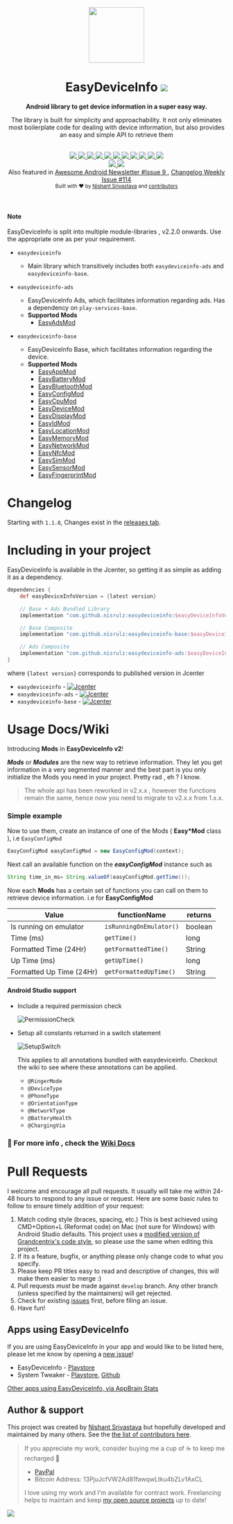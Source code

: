 <div align="center">
  <img src="img/logo_color.png" height="128" />
</div>

<h1 align="center">EasyDeviceInfo <a href="https://twitter.com/intent/tweet?text=EasyDeviceInfo%3A%20Android%20library%20to%20get%20device%20information%20in%20a%20super%20easy%20way%F0%9F%98%8E&url=https://github.com/nisrulz/easydeviceinfo&via=nisrulz&hashtags=AndroidDev">
        <img src="https://img.shields.io/twitter/url/http/shields.io.svg?style=social"/>
    </a></h1>

<div align="center">
  <strong>Android library to get device information in a super easy way.</strong>
  <p>The library is built for simplicity and approachability. It not only eliminates most boilerplate code for dealing with device information, but also provides an easy and simple API to retrieve them</p>
</div>
<br/>
<div align="center">
    <!-- Bintray -->
    <a href="https://bintray.com/nisrulz/maven/com.github.nisrulz%3Aeasydeviceinfo/_latestVersion">
        <img src="https://api.bintray.com/packages/nisrulz/maven/com.github.nisrulz%3Aeasydeviceinfo/images/download.svg"/>
    </a>
    <!-- API -->
    <a href="https://android-arsenal.com/api?level=14">
        <img src="https://img.shields.io/badge/API-14%2B-orange.svg?style=flat"/>
    </a>
    <!-- Android Arsenal -->
    <a href="https://android-arsenal.com/details/1/3562">
        <img src="https://img.shields.io/badge/Android%20Arsenal-EasyDeviceInfo-green.svg?style=true"/>
    </a>
     <!-- Android Dev Digest -->
    <a href="https://www.androiddevdigest.com/digest-99/">
        <img src="https://img.shields.io/badge/AndroidDev%20Digest-%2399-blue.svg"/>
    </a>
    <!-- Android Weekly -->
    <a href="http://androidweekly.net/issues/issue-209">
        <img src="https://img.shields.io/badge/Android%20Weekly-%23209-blue.svg"/>
    </a>
    <!-- Awesome Android -->
    <a href="https://snowdream.github.io/awesome-android/Other.html#Utility">
        <img src="https://cdn.rawgit.com/sindresorhus/awesome/d7305f38d29fed78fa85652e3a63e154dd8e8829/media/badge.svg"/>
    </a>
    <!-- GitHub stars -->
    <a href="https://github.com/nisrulz/easydeviceinfo">
        <img src="https://img.shields.io/github/stars/nisrulz/easydeviceinfo.svg?style=social&label=Star"/>
    </a>
    <!-- GitHub forks -->
    <a href="https://github.com/nisrulz/easydeviceinfo/fork">
        <img src="hhttps://img.shields.io/github/forks/nisrulz/easydeviceinfo.svg?style=social&label=Fork"/>
    </a>
    <!-- GitHub watchers -->
    <a href="https://github.com/nisrulz/easydeviceinfo">
        <img src="https://img.shields.io/github/watchers/nisrulz/easydeviceinfo.svg?style=social&label=Watch"/>
    </a>
    <!-- Say Thanks! -->
    <a href="https://saythanks.io/to/nisrulz">
        <img src="https://img.shields.io/badge/Say%20Thanks-!-1EAEDB.svg"/>
    </a>
    <a href="https://www.paypal.me/nisrulz/5">
        <img src="https://img.shields.io/badge/$-donate-ff69b4.svg?maxAge=2592000&amp;style=flat">
    </a>
    <br/>
     <!-- GitHub followers -->
    <a href="https://github.com/nisrulz/easydeviceinfo">
        <img src="https://img.shields.io/github/followers/nisrulz.svg?style=social&label=Follow%20@nisrulz"/>
    </a>
    <!-- Twitter Follow -->
    <a href="https://twitter.com/nisrulz">
        <img src="https://img.shields.io/twitter/follow/nisrulz.svg?style=social"/>
    </a>
</div>

<div align="center">
    Also featured in
    <a href="https://android.libhunt.com/newsletter/9">
        Awesome Android Newsletter #Issue 9
    </a>, 
    <a href="http://email.changelog.com/t/t-C0123E3CCEDED6A6">
        Changelog Weekly Issue #114
    </a>
</div>

<div align="center">
  <sub>Built with ❤︎ by
  <a href="https://twitter.com/nisrulz">Nishant Srivastava</a> and
  <a href="https://github.com/nisrulz/easydeviceinfo/graphs/contributors">
    contributors
  </a>
</div>
<br/>
<br/>

#### **Note**
EasyDeviceInfo is split into multiple module-libraries , v2.2.0 onwards. Use the appropriate one as per your requirement.

+  `easydeviceinfo`
    - Main library which transitively includes both `easydeviceinfo-ads` and `easydeviceinfo-base`.

+ `easydeviceinfo-ads`
    -  EasyDeviceInfo Ads, which facilitates information regarding ads. Has a dependency on `play-services-base`.
    -  **Supported Mods**
        + [EasyAdsMod](https://github.com/nisrulz/easydeviceinfo/wiki/Usage#easyadsmod)
+ `easydeviceinfo-base`
    -  EasyDeviceInfo Base, which facilitates information regarding the device.
    -  **Supported Mods**
        + [EasyAppMod](https://github.com/nisrulz/easydeviceinfo/wiki/Usage#easyappmod)
        + [EasyBatteryMod](https://github.com/nisrulz/easydeviceinfo/wiki/Usage#easybatterymod)
        + [EasyBluetoothMod](https://github.com/nisrulz/easydeviceinfo/wiki/Usage#easybluetoothmod)
        + [EasyConfigMod](https://github.com/nisrulz/easydeviceinfo/wiki/Usage#easyconfigmod)
        + [EasyCpuMod](https://github.com/nisrulz/easydeviceinfo/wiki/Usage#easycpumod)
        + [EasyDeviceMod](https://github.com/nisrulz/easydeviceinfo/wiki/Usage#easydevicemod)
        + [EasyDisplayMod](https://github.com/nisrulz/easydeviceinfo/wiki/Usage#easydisplaymod)
        + [EasyIdMod](https://github.com/nisrulz/easydeviceinfo/wiki/Usage#easyidmod)
        + [EasyLocationMod](https://github.com/nisrulz/easydeviceinfo/wiki/Usage#easylocationmod)
        + [EasyMemoryMod](https://github.com/nisrulz/easydeviceinfo/wiki/Usage#easymemorymod)
        + [EasyNetworkMod](https://github.com/nisrulz/easydeviceinfo/wiki/Usage#easynetworkmod)
        + [EasyNfcMod](https://github.com/nisrulz/easydeviceinfo/wiki/Usage#easynfcmod)
        + [EasySimMod](https://github.com/nisrulz/easydeviceinfo/wiki/Usage#easysimmod)
        + [EasySensorMod](https://github.com/nisrulz/easydeviceinfo/wiki/Usage#easysensormod)
        + [EasyFingerprintMod](https://github.com/nisrulz/easydeviceinfo/wiki/Usage#easyfingerprintmod)

# Changelog

Starting with `1.1.8`, Changes exist in the [releases tab](https://github.com/nisrulz/easydeviceinfo/releases).

# Including in your project
EasyDeviceInfo is available in the Jcenter, so getting it as simple as adding it as a dependency.

```gradle
dependencies {
    def easyDeviceInfoVersion = {latest version}

    // Base + Ads Bundled Library
    implementation "com.github.nisrulz:easydeviceinfo:$easyDeviceInfoVersion"

    // Base Composite
    implementation "com.github.nisrulz:easydeviceinfo-base:$easyDeviceInfoVersion"

    // Ads Composite
    implementation "com.github.nisrulz:easydeviceinfo-ads:$easyDeviceInfoVersion"
}

```

where `{latest version}` corresponds to published version in Jcenter
+ `easydeviceinfo` - [ ![Jcenter](https://api.bintray.com/packages/nisrulz/maven/com.github.nisrulz%3Aeasydeviceinfo/images/download.svg) ](https://bintray.com/nisrulz/maven/com.github.nisrulz%3Aeasydeviceinfo/_latestVersion)
+	`easydeviceinfo-ads` - [ ![Jcenter](https://api.bintray.com/packages/nisrulz/maven/easydeviceinfo-ads/images/download.svg) ](https://bintray.com/nisrulz/maven/easydeviceinfo-ads/_latestVersion)
+	`easydeviceinfo-base` - [ ![Jcenter](https://api.bintray.com/packages/nisrulz/maven/easydeviceinfo-base/images/download.svg) ](https://bintray.com/nisrulz/maven/easydeviceinfo-base/_latestVersion)

# Usage Docs/Wiki

Introducing **Mods** in **EasyDeviceInfo v2**!

 ***Mods*** or ***Modules*** are the new way to retrieve information. They let you get information in a very segmented manner and the best part is you only initialize the Mods you need in your project. Pretty rad , eh ?  I know.

> The whole api has been reworked in v2.x.x , however the functions remain the same, hence now you need to migrate to v2.x.x from 1.x.x.

### Simple example

Now to use them, create an instance of one of the Mods ( **Easy\*Mod** class ), i.e `EasyConfigMod`
```java
EasyConfigMod easyConfigMod = new EasyConfigMod(context);
```
Next call an available function on the ***easyConfigMod*** instance such as
```java
String time_in_ms= String.valueOf(easyConfigMod.getTime());
```

Now each **Mods** has a certain set of functions you can call on them to retrieve device information. i.e for  **EasyConfigMod**

|Value|functionName|returns
|---|---|---|
|Is running on emulator|`isRunningOnEmulator()`|boolean
|Time (ms)|`getTime()`|long
|Formatted Time (24Hr)|`getFormattedTime()`|String
|Up Time (ms)|`getUpTime()`|long
|Formatted Up Time (24Hr)|`getFormattedUpTime()`|String

#### Android Studio support
+ Include a required permission check
  
  ![PermissionCheck](img/permissioncheck.gif)

+ Setup all constants returned in a switch statement
  
  ![SetupSwitch](img/usingintedefs.gif)
  
  This applies to all annotations bundled with easydeviceinfo. Checkout the wiki to see where these annotations can be applied.
  + `@RingerMode`
  + `@DeviceType`
  + `@PhoneType`
  + `@OrientationType`
  + `@NetworkType`
  + `@BatteryHealth`
  + `@ChargingVia`

### :page_with_curl: For more info , check the **[Wiki Docs](https://github.com/nisrulz/easydeviceinfo/wiki/Usage)**

# Pull Requests
I welcome and encourage all pull requests. It usually will take me within 24-48 hours to respond to any issue or request. Here are some basic rules to follow to ensure timely addition of your request:
  1. Match coding style (braces, spacing, etc.) This is best achieved using CMD+Option+L (Reformat code) on Mac (not sure for Windows) with Android Studio defaults. This project uses a [modified version of Grandcentrix's code style](https://github.com/nisrulz/AndroidCodeStyle/tree/nishant-config), so please use the same when editing this project.
  2. If its a feature, bugfix, or anything please only change code to what you specify.
  3. Please keep PR titles easy to read and descriptive of changes, this will make them easier to merge :)
  4. Pull requests _must_ be made against `develop` branch. Any other branch (unless specified by the maintainers) will get rejected.
  5. Check for existing [issues](https://github.com/nisrulz/easydeviceinfo/issues) first, before filing an issue.  
  6. Have fun!

## Apps using EasyDeviceInfo
If you are using EasyDeviceInfo in your app and would like to be listed here, please let me know by opening a [new issue](https://github.com/nisrulz/easydeviceinfo/issues/new)!

 * EasyDeviceInfo - [Playstore](https://play.google.com/store/apps/details?id=in.excogitation.deviceinfo)
 * System Tweaker - [Playstore](https://play.google.com/store/apps/details?id=com.nowenui.systemtweaker), [Github](https://github.com/AlexanderKirillov/System-Tweaker-FREE)

 [Other apps using EasyDeviceInfo, via AppBrain Stats](https://www.appbrain.com/stats/libraries/details/easydeviceinfo/easydeviceinfo)

## Author & support
This project was created by [Nishant Srivastava](https://github.com/nisrulz/nisrulz.github.io#nishant-srivastava) but hopefully developed and maintained by many others. See the [the list of contributors here](https://github.com/nisrulz/easydeviceinfo/graphs/contributors).

> If you appreciate my work, consider buying me a cup of :coffee: to keep me recharged :metal:
>  + [PayPal](https://www.paypal.me/nisrulz/5)
>  + Bitcoin Address: 13PjuJcfVW2Ad81fawqwLtku4bZLv1AxCL
>
> I love using my work and I'm available for contract work. Freelancing helps to maintain and keep [my open source projects](https://github.com/nisrulz/) up to date!

<img src="http://forthebadge.com/images/badges/built-for-android.svg" />